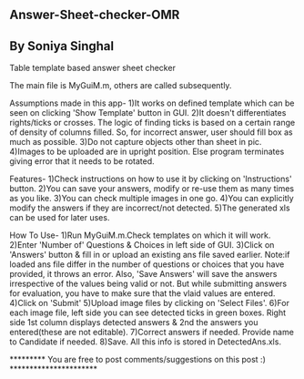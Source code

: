 ## Answer-Sheet-checker-OMR ##
## By Soniya Singhal ##
Table template based answer sheet checker

The main file is MyGuiM.m, others are called subsequently.


Assumptions made in this app-
1)It works on defined template which can be seen on clicking 'Show Template' button in GUI.
2)It doesn't differentiates rights/ticks or crosses. The logic of finding ticks is based on a certain range of density of columns filled. So, for incorrect answer, user should fill box as much as possible.
3)Do not capture objects other than sheet in pic.
4)Images to be uploaded are in upright position. Else program terminates giving error that it needs to be rotated.

Features-
1)Check instructions on how to use it by clicking on 'Instructions' button.
2)You can save your answers, modify or re-use them as many times as you like.
3)You can check multiple images in one go.
4)You can explicitly modify the answers if they are incorrect/not detected.
5)The generated xls can be used for later uses.

How To Use-
1)Run MyGuiM.m.Check templates on which it will work.
2)Enter 'Number of' Questions & Choices in left side of GUI.
3)Click on 'Answers' button & fill in or upload an existing ans file saved earlier.
Note:if loaded ans file differ in the number of questions or choices that you have provided, it throws an error. Also, 'Save Answers' will save the answers irrespective of the values being valid or not. But while submitting answers for evaluation, you have to make sure that the vlaid values are entered.
4)Click on 'Submit'
5)Upload image files by clicking on 'Select Files'.
6)For each image file, left side you can see detected ticks in green boxes. Right side 1st column displays detected answers & 2nd the answers you entered(these are not editable).
7)Correct answers if needed. Provide name to Candidate if needed.
8)Save. All this info is stored in DetectedAns.xls.

********* You are free to post comments/suggestions on this post :) **********************
